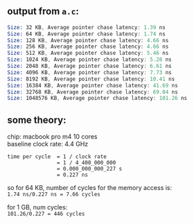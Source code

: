 ## output from `a.c`:
```asm
Size: 32 KB, Average pointer chase latency: 1.39 ns
Size: 64 KB, Average pointer chase latency: 1.74 ns
Size: 128 KB, Average pointer chase latency: 4.66 ns
Size: 256 KB, Average pointer chase latency: 4.66 ns
Size: 512 KB, Average pointer chase latency: 5.46 ns
Size: 1024 KB, Average pointer chase latency: 5.28 ns
Size: 2048 KB, Average pointer chase latency: 6.61 ns
Size: 4096 KB, Average pointer chase latency: 7.73 ns
Size: 8192 KB, Average pointer chase latency: 10.41 ns
Size: 16384 KB, Average pointer chase latency: 41.69 ns
Size: 32768 KB, Average pointer chase latency: 69.04 ns
Size: 1048576 KB, Average pointer chase latency: 101.26 ns
```

## some theory:
chip: macbook pro m4 10 cores\
baseline clock rate: 4.4 GHz

```
time per cycle  = 1 / clock rate
                = 1 / 4_400_000_000
                = 0.000_000_000_227 s
                = 0.227 ns
```

so for 64 KB, number of cycles for the memory access is:\
`1.74 ns/0.227 ns = 7.66 cycles`

for 1 GB, num cycles:\
`101.26/0.227 = 446 cycles`
